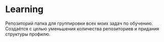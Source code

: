# Learning
Репозиторий папка для группировки всех моих задач по обучению. Создаётся с целью уменьшения количества репозиториев и придания структуры профилю.

